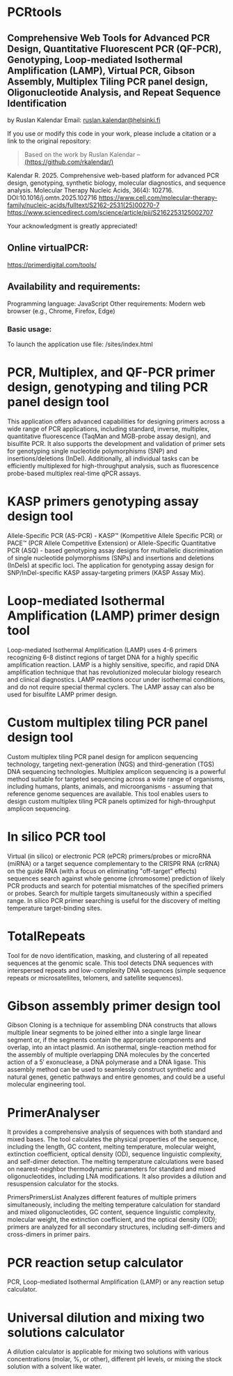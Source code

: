 # PCRtools

## Comprehensive Web Tools for Advanced PCR Design, Quantitative Fluorescent PCR (QF-PCR), Genotyping, Loop-mediated Isothermal Amplification (LAMP), Virtual PCR, Gibson Assembly, Multiplex Tiling PCR panel design, Oligonucleotide Analysis, and Repeat Sequence Identification

by Ruslan Kalendar 
Email: ruslan.kalendar@helsinki.fi

If you use or modify this code in your work, please include a citation or a link to the original repository:
> Based on the work by Ruslan Kalendar – [(https://github.com/rkalendar/)](https://github.com/rkalendar/)

Kalendar R. 2025. Comprehensive web-based platform for advanced PCR design, genotyping, synthetic biology, molecular diagnostics, and sequence analysis. Molecular Therapy Nucleic Acids, 36(4): 102716. 
DOI:10.1016/j.omtn.2025.102716
https://www.cell.com/molecular-therapy-family/nucleic-acids/fulltext/S2162-2531(25)00270-7
https://www.sciencedirect.com/science/article/pii/S2162253125002707

Your acknowledgment is greatly appreciated!

## Online virtualPCR: 
https://primerdigital.com/tools/

## Availability and requirements:
Programming language: JavaScript
Other requirements: Modern web browser (e.g., Chrome, Firefox, Edge)

### Basic usage: 
To launch the application use file: /sites/index.html

# PCR, Multiplex, and QF-PCR primer design, genotyping and tiling PCR panel design tool
This application offers advanced capabilities for designing primers across a wide range of PCR applications, including standard, inverse, multiplex, quantitative fluorescence (TaqMan and MGB-probe assay design), and bisulfite PCR. It also supports the development and validation of primer sets for genotyping single nucleotide polymorphisms (SNP) and insertions/deletions (InDel). Additionally, all individual tasks can be efficiently multiplexed for high-throughput analysis, such as fluorescence probe-based multiplex real-time qPCR assays.


# KASP primers genotyping assay design tool
Allele-Specific PCR (AS-PCR) - KASP™ (Kompetitive Allele Specific PCR) or PACE™ (PCR Allele Competitive Extension) or Allele-Specific Quantitative PCR (ASQ) - based genotyping assay designs for multiallelic discrimination of single nucleotide polymorphisms (SNPs) and insertions and deletions (InDels) at specific loci. The application for genotyping assay design for SNP/InDel-specific KASP assay-targeting primers (KASP Assay Mix).


# Loop-mediated Isothermal Amplification (LAMP) primer design tool
Loop-mediated Isothermal Amplification (LAMP) uses 4-6 primers recognizing 6-8 distinct regions of target DNA for a highly specific amplification reaction. LAMP is a highly sensitive, specific, and rapid DNA amplification technique that has revolutionized molecular biology research and clinical diagnostics. LAMP reactions occur under isothermal conditions, and do not require special thermal cyclers. The LAMP assay can also be used for bisulfite LAMP primer design.


# Custom multiplex tiling PCR panel design tool
Custom multiplex tiling PCR panel design for amplicon sequencing technology, targeting next-generation (NGS) and third-generation (TGS) DNA sequencing technologies. Multiplex amplicon sequencing is a powerful method suitable for targeted sequencing across a wide range of organisms, including humans, plants, animals, and microorganisms - assuming that reference genome sequences are available. This tool enables users to design custom multiplex tiling PCR panels optimized for high-throughput amplicon sequencing.


# In silico PCR tool
Virtual (in silico) or electronic PCR (ePCR) primers/probes or microRNA (miRNA) or a target sequence complementary to the CRISPR RNA (crRNA) on the guide RNA (with a focus on eliminating "off-target" effects) sequences search against whole genome (chromosome) prediction of likely PCR products and search for potential mismatches of the specified primers or probes. Search for multiple targets simultaneously within a specified range. In silico PCR primer searching is useful for the discovery of melting temperature target-binding sites.


# TotalRepeats
Tool for de novo identification, masking, and clustering of all repeated sequences at the genomic scale. This tool detects DNA sequences with interspersed repeats and low-complexity DNA sequences (simple sequence repeats or microsatellites, telomers, and satellite sequences).


# Gibson assembly primer design tool
Gibson Cloning is a technique for assembling DNA constructs that allows multiple linear segments to be joined either into a single large linear segment or, if the segments contain the appropriate components and overlap, into an intact plasmid. An isothermal, single-reaction method for the assembly of multiple overlapping DNA molecules by the concerted action of a 5′ exonuclease, a DNA polymerase and a DNA ligase. This assembly method can be used to seamlessly construct synthetic and natural genes, genetic pathways and entire genomes, and could be a useful molecular engineering tool.


# PrimerAnalyser
It provides a comprehensive analysis of sequences with both standard and mixed bases. The tool calculates the physical properties of the sequence, including the length, GC content, melting temperature, molecular weight, extinction coefficient, optical density (OD), sequence linguistic complexity, and self-dimer detection. The melting temperature calculations were based on nearest-neighbor thermodynamic parameters for standard and mixed oligonucleotides, including LNA modifications. It also provides a dilution and resuspension calculator for the stocks.


PrimersPrimersList
Analyzes different features of multiple primers simultaneously, including the melting temperature calculation for standard and mixed oligonucleotides, GC content, sequence linguistic complexity, molecular weight, the extinction coefficient, and the optical density (OD); primers are analyzed for all secondary structures, including self-dimers and cross-dimers in primer pairs.


# PCR reaction setup calculator
PCR, Loop-mediated Isothermal Amplification (LAMP) or any reaction setup calculator.


# Universal dilution and mixing two solutions calculator
A dilution calculator is applicable for mixing two solutions with various concentrations (molar, %, or other), different pH levels, or mixing the stock solution with a solvent like water.
